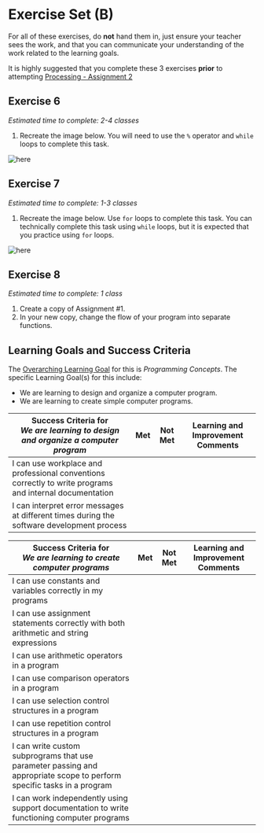 # Exercise Set (B)

For all of these exercises, do **not** hand them in, just ensure your teacher sees the work, and that you can communicate your understanding of the work related to the learning goals.

It is highly suggested that you complete these 3 exercises **prior** to attempting [Processing - Assignment 2](Processing-Assignment-2)

## Exercise 6
_Estimated time to complete: 2-4 classes_

1. Recreate the image below. You will need to use the ```%``` operator and ```while``` loops to complete this task.

![here](http://mrseidel.com/images/Processing/3U/Exercise6_3U.gif)

## Exercise 7
_Estimated time to complete: 1-3 classes_

1. Recreate the image below. Use ```for``` loops to complete this task.  You can technically complete this task using ```while``` loops, but it is expected that you practice using ```for``` loops.

![here](http://mrseidel.com/images/Processing/3U/Exercise7_3U.png)

## Exercise 8
_Estimated time to complete: 1 class_

1. Create a copy of Assignment #1.
2. In your new copy, change the flow of your program into separate functions.


## Learning Goals and Success Criteria

The [Overarching Learning Goal](./images/ICS3U.jpg) for this is _Programming Concepts_.
The specific Learning Goal(s) for this include:
  * We are learning to design and organize a computer program.
  * We are learning to create simple computer programs.


| Success Criteria for <br/> _We are learning to design and organize a computer program_ | Met | Not Met | Learning and Improvement Comments |
| ----------- | --- | ------ | ------- |
| I can use workplace and professional conventions correctly to write programs and internal documentation | | | |
| I can interpret error messages at different times during the software development process | | | |

| Success Criteria for <br/> _We are learning to create computer programs_ | Met | Not Met | Learning and Improvement Comments |
| ----------- | --- | ------ | ------- |
| I can use constants and variables correctly in my programs | | | |
| I can use assignment statements correctly with both arithmetic and string expressions | | | |
| I can use arithmetic operators in a program | | | |
| I can use comparison operators in a program  | | | |
| I can use selection control structures in a program  | | | |
| I can use repetition control structures in a program  | | | |
| I can write custom subprograms that use parameter passing and appropriate scope to perform specific tasks in a program  | | | |
| I can work independently using support documentation to write functioning computer programs | | | |

